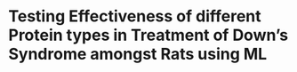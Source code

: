 # Testing Effectiveness of different Protein types in Treatment of Down’s Syndrome amongst Rats using ML
